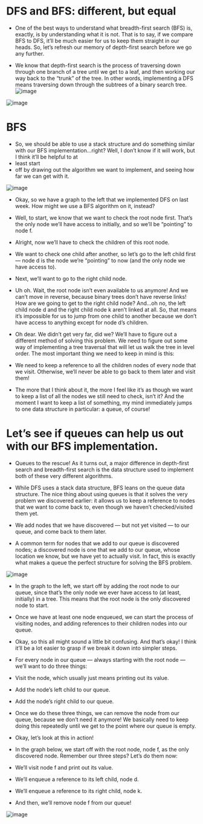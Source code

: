 # DFS and BFS: different, but equal

- One of the best ways to understand what breadth-first search (BFS) is, exactly, is by understanding what it is not. That is to say, if we compare BFS to DFS, it’ll be much easier for us to 
  keep them straight in our heads. So, let’s refresh our memory of depth-first search before we go any further.

- We know that depth-first search is the process of traversing down through one branch of a tree until we get to a leaf, and then working our way back to the “trunk” of the tree. In other 
  words, implementing a DFS means traversing down through the subtrees of a binary search tree.
![image](https://github.com/user-attachments/assets/c2c2bf2a-057f-4028-8a21-e00f55dbe800)

![image](https://github.com/user-attachments/assets/0867014a-12b6-4b14-a6f6-52db048df269)

# BFS

- So, we should be able to use a stack structure and do something similar with our BFS implementation…right? Well, I don’t know if it will work, but I think it’ll be helpful to at
- least start 
 - off by drawing out the algorithm we want to implement, and seeing how far we can get with it.

![image](https://github.com/user-attachments/assets/ae67b6d9-cf56-4705-8b50-c4fe2fb94973)

- Okay, so we have a graph to the left that we implemented DFS on last week. How might we use a BFS algorithm on it, instead?

- Well, to start, we know that we want to check the root node first. That’s the only node we’ll have access to initially, and so we’ll be “pointing” to node f.

- Alright, now we’ll have to check the children of this root node.

- We want to check one child after another, so let’s go to the left child first — node d is the node we’re “pointing” to now (and the only node we have access to).

- Next, we’ll want to go to the right child node.

- Uh oh. Wait, the root node isn’t even available to us anymore! And we can’t move in reverse, because binary trees don’t have reverse links! How are we going to get to the right child 
 node? And…oh no, the left child node d and the right child node k aren’t linked at all. So, that means it’s impossible for us to jump from one child to another because we don’t have 
 access to anything except for node d’s children.

- Oh dear. We didn’t get very far, did we? We’ll have to figure out a different method of solving this problem. We need to figure out some way of implementing a tree traversal that will 
 let us walk the tree in level order. The most important thing we need to keep in mind is this:

- We need to keep a reference to all the children nodes of every node that we visit. Otherwise, we’ll never be able to go back to them later and visit them!

- The more that I think about it, the more I feel like it’s as though we want to keep a list of all the nodes we still need to check, isn’t it? And the moment I want to keep a list of 
 something, my mind immediately jumps to one data structure in particular: a queue, of course!

# Let’s see if queues can help us out with our BFS implementation.

- Queues to the rescue!
 As it turns out, a major difference in depth-first search and breadth-first search is the data structure used to implement both of these very different algorithms.

- While DFS uses a stack data structure, BFS leans on the queue data structure. The nice thing about using queues is that it solves the very problem we discovered earlier: it allows us to 
 keep a reference to nodes that we want to come back to, even though we haven’t checked/visited them yet.

- We add nodes that we have discovered — but not yet visited — to our queue, and come back to them later.

- A common term for nodes that we add to our queue is discovered nodes; a discovered node is one that we add to our queue, whose location we know, but we have yet to actually visit. In 
 fact, this is exactly what makes a queue the perfect structure for solving the BFS problem.

![image](https://github.com/user-attachments/assets/4ee0da67-0d39-4984-bfd3-3207c6e8adb1)

- In the graph to the left, we start off by adding the root node to our queue, since that’s the only node we ever have access to (at least, initially) in a tree. This means that the root 
 node is the only discovered node to start.

- Once we have at least one node enqueued, we can start the process of visiting nodes, and adding references to their children nodes into our queue.

- Okay, so this all might sound a little bit confusing. And that’s okay! I think it’ll be a lot easier to grasp if we break it down into simpler steps.

- For every node in our queue — always starting with the root node — we’ll want to do three things:

- Visit the node, which usually just means printing out its value.
- Add the node’s left child to our queue.
- Add the node’s right child to our queue.
- Once we do these three things, we can remove the node from our queue, because we don’t need it anymore! We basically need to keep doing this repeatedly until we get to the point where 
 our queue is empty.

- Okay, let’s look at this in action!

- In the graph below, we start off with the root node, node f, as the only discovered node. Remember our three steps? Let’s do them now:

- We’ll visit node f and print out its value.
- We’ll enqueue a reference to its left child, node d.
- We’ll enqueue a reference to its right child, node k.
- And then, we’ll remove node f from our queue!

 ![image](https://github.com/user-attachments/assets/9e059b90-f667-4fd0-bd2c-d20629f9a14f)





